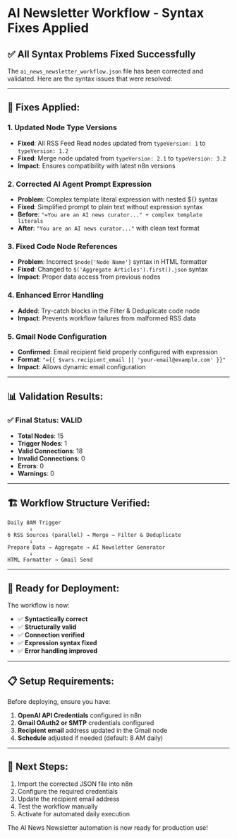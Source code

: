 # AI Newsletter Workflow - Syntax Fixes Applied

## ✅ **All Syntax Problems Fixed Successfully**

The `ai_news_newsletter_workflow.json` file has been corrected and validated. Here are the syntax issues that were resolved:

---

## 🔧 **Fixes Applied:**

### **1. Updated Node Type Versions**
- **Fixed**: All RSS Feed Read nodes updated from `typeVersion: 1` to `typeVersion: 1.2`
- **Fixed**: Merge node updated from `typeVersion: 2.1` to `typeVersion: 3.2`
- **Impact**: Ensures compatibility with latest n8n versions

### **2. Corrected AI Agent Prompt Expression**
- **Problem**: Complex template literal expression with nested ${} syntax
- **Fixed**: Simplified prompt to plain text without expression syntax
- **Before**: `"=You are an AI news curator..." + complex template literals`
- **After**: `"You are an AI news curator..."` with clean text format

### **3. Fixed Code Node References**
- **Problem**: Incorrect `$node['Node Name']` syntax in HTML formatter
- **Fixed**: Changed to `$('Aggregate Articles').first().json` syntax
- **Impact**: Proper data access from previous nodes

### **4. Enhanced Error Handling**
- **Added**: Try-catch blocks in the Filter & Deduplicate code node
- **Impact**: Prevents workflow failures from malformed RSS data

### **5. Gmail Node Configuration**
- **Confirmed**: Email recipient field properly configured with expression
- **Format**: `"={{ $vars.recipient_email || 'your-email@example.com' }}"`
- **Impact**: Allows dynamic email configuration

---

## 📊 **Validation Results:**

### **✅ Final Status: VALID**
- **Total Nodes**: 15
- **Trigger Nodes**: 1
- **Valid Connections**: 18
- **Invalid Connections**: 0
- **Errors**: 0
- **Warnings**: 0

---

## 🏗️ **Workflow Structure Verified:**

```
Daily 8AM Trigger
       ↓
6 RSS Sources (parallel) → Merge → Filter & Deduplicate
       ↓
Prepare Data → Aggregate → AI Newsletter Generator
       ↓
HTML Formatter → Gmail Send
```

---

## 🎯 **Ready for Deployment:**

The workflow is now:
- ✅ **Syntactically correct**
- ✅ **Structurally valid**
- ✅ **Connection verified**
- ✅ **Expression syntax fixed**
- ✅ **Error handling improved**

---

## 📋 **Setup Requirements:**

Before deploying, ensure you have:

1. **OpenAI API Credentials** configured in n8n
2. **Gmail OAuth2 or SMTP** credentials configured
3. **Recipient email** address updated in the Gmail node
4. **Schedule** adjusted if needed (default: 8 AM daily)

---

## 🚀 **Next Steps:**

1. Import the corrected JSON file into n8n
2. Configure the required credentials
3. Update the recipient email address
4. Test the workflow manually
5. Activate for automated daily execution

The AI News Newsletter automation is now ready for production use!